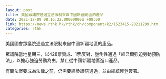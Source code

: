 ```yaml
---
layout: post
title: 美國眾議院通過立法限制來自中國新疆地區的產品
date: 2021-12-09 08:16:22.000000000 +08:00
link: https://news.rthk.hk/rthk/ch/component/k2/1623415-20211209.htm
categories: rthk
---
```


美國國會眾議院通過立法限制來自中國新疆地區的產品。

眾議院當地星期三，以428票贊成、1票反對，壓倒性通過「維吾爾強迫勞動預防法」，以擔心強迫勞動為由，禁止從中國新疆地區進口產品。

有關法案要成為法律之前，仍需要經參議院通過，並由總統拜登簽署。
